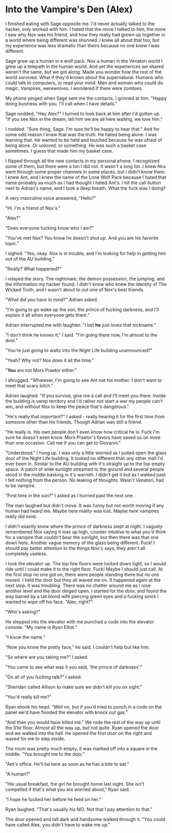 # Into the Vampire's Den (Alex)

I finished eating with Sage opposite me. I'd never actually talked to the hacker, only worked with him. I hated that the more I talked to him, the more I saw why Nox was his friend, and how they really had grown up together in a world where being different was shunned. I knew all about that too, but my experience was less dramatic than theirs because no one knew I was different.

Sage grew up a human in a wolf pack. Nox a human in the Venatori world  I grew up a telepath in the human world. And yet the experiences we shared weren't the same, but we got along. Made you wonder how the rest of the world survived. What if they'd known about the supernatural. Humans who could talk to computers, or read your mind. Men and women who could do magic. Vampires, werewolves. I wondered if there were zombies.

My phone pinged when Sage sent me the contacts. I grinned at him. "Happy doing business with you. I'll call when I have details."

Sage nodded, "Hey Alex?" I turned to look back at him after I'd gotten up. "If you see Nox in the dream, tell him we are all here waiting, we love him."

I nodded. "Sure thing, Sage.  I'm sure he'll be happy to hear that." And for some odd reason I knew that was the truth. He hated being alone. I was learning that. He wanted to be held and touched because he was afraid of being alone. Or unloved, or something.  He was such a basket case sometimes. I guess that made him my basket case.

I flipped through all the new contacts in my personal phone. I recognized some of them, but there were a ton I did not. It wasn't a long list. I knew Nox went through some proper channels in some places, but I didn't know them. I knew Ant, and I knew the name of the Lone Wolf Pack because I hated that name probably as much as I had thought I hated Ant's. I hit the call button next to Adrian's name, and I took a deep breath. What the fuck was I doing?

A very masculine voice answered, "Hello?"

"Hi. I'm a friend of Nox's."

"Alex?"

"Does everyone fucking know who I am?"

"You've met Nox? You know he doesn't shut up. And you are his favorite topic."

I sighed. "Yes, okay. Nox is in trouble, and I'm looking for help in getting him out of the AU building."

"Really? What happened?"

I relayed the story. The nightmare, the demon possession, the jumping, and the information my hacker found. I didn't know who knew the identity of The Wicked Truth, and I wasn't about to out one of Nox's best friends.

"What did you have in mind?" Adrian asked.

"I'm going to go wake up the son, the prince of fucking darkness, and I'll explain it all when everyone gets there."

Adrian interrupted me with laughter. "I bet **he** just loves that nickname."

"I don't think he knows it," I said. "I'm going there now, I'm almost to the door."

"You're just going to waltz into the Night Life building unannounced?"

"Yeah? Why not? Nox does it all the time."

"**You** are not Mors Praetor either."

I shrugged. "Whatever, I'm going to see Ant not his mother. I don't want to meet that scary bitch."

Adrian laughed. "If you survive, give me a call and I'll meet you there. Inside the building is vamp territory and I'd rather not start a war my people can't win, and without Nox to keep the peace that's dangerous."

"He's really that important?" I asked - really hearing it for the first time from someone other than his friends. Though Adrian was still a friend.

"He really is. His own people don't even know how critical he is. Fuck I'm sure he doesn't even know. Mors Praetor's favors have saved us on more than one occasion. Call me if you can get to Giovanni."

"Understood." I hung up. I was only a little worried as I pulled open the glass door of the Night Life building. It looked no different than any other mall I'd ever been in. Similar to the AU building with it's straight up to the top empty space. A patch of wide sunlight streamed to the ground and several people stood in the middle basking in it's warmth. I didn't get it but as I walked past I felt nothing from the person. No leaking of thoughts.  Wasn't Venatori, had to be vampire.  

"First time in the sun?" I asked as I hurried past the next one.

The man laughed but didn't move. It was funny but not worth moving if any human had heard me. Maybe here reality was lost. Maybe here vampires really did exist.

I didn't exactly know where the prince of darkness slept at night. I vaguely remembered Nox saying it was up high, counter intuitive to what you'd think for a vampire that couldn't bear the sunlight, but then there was that one down here. Another vague memory of the glass being different. Fuck! I should pay better attention to the things Nox's says, they aren't all completely useless.

I took the elevator up. The top few floors were locked down tight, so I would ride until I could make it to the right floor. Fuck! Maybe I should just call. At the first stop no one got on, there were people standing there but no one moved. I held the door but they all waved me on. It happened again at the next stop. It was troubling. There was no chatter around me as I rose another level and the door dinged open. I started for the door, and found the way barred by a tall blond with piercing green eyes and a fucking smirk I wanted to wipe off his face. "Alex, right?"

"Who's asking?"
 
He stepped into the elevator with me punched a code into the elevator console. "My name is Ryan Elliot."

"I know the name."

"Now you know the pretty face," he said. I couldn't help but like him.

"So where are you taking me?" I asked.

"You came to see what was it you said, 'the prince of darkness'."

"Do all of you fucking talk?" I asked.

"Sheridan called Allison to make sure we didn't kill you on sight."

"You'd really kill me?"

Ryan shook his head. "Well no, but if you'd tried to punch in a code on the panel we'd have flooded the elevator with knock out gas."

"And then you would have killed me." We rode the rest of the way up until the 51st floor.  Almost all the way up, but not quite. Ryan opened the door and we walked into the hall.  He opened the first door on the right and waved for me to step inside.

The room was pretty much empty, it was marked off into a square in the middle. "You brought me to the dojo."

"Ant's office. He'll be here as soon as he has a bite to eat."

"A human?"

"His usual breakfast, the girl he brought home last night. She isn't compelled if that's what you are worried about," Ryan said.

"I hope he fucked her before he feed on her."

Ryan laughed. "That's usually his MO. Not that I pay attention to that."

The door opened and tall dark and handsome walked through it. "You could have called Alex, you didn't have to wake me up."